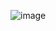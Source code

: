 ![image](https://github.com/ruslanproooo/Kolcov-Ruslan-Algoritm/assets/144116019/f409ac50-fd82-4fc7-bdd7-bcc1d20af4af)

